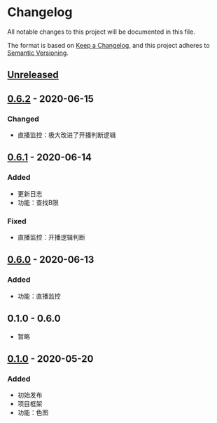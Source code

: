 # Changelog
All notable changes to this project will be documented in this file.

The format is based on [Keep a Changelog](https://keepachangelog.com/en/1.0.0/),
and this project adheres to [Semantic Versioning](https://semver.org/spec/v2.0.0.html).

## [Unreleased]

## [0.6.2] - 2020-06-15
### Changed
- 直播监控：极大改进了开播判断逻辑

## [0.6.1] - 2020-06-14
### Added
- 更新日志
- 功能：查找B限

### Fixed
- 直播监控：开播逻辑判断

## [0.6.0] - 2020-06-13
### Added
- 功能：直播监控

## 0.1.0 - 0.6.0
- 暂略

## [0.1.0] - 2020-05-20
### Added
- 初始发布
- 项目框架
- 功能：色图


[Unreleased]: https://github.com/Lycreal/mirai_bot/compare/master...dev
[0.6.2]: https://github.com/Lycreal/mirai_bot/tree/v0.6.2
[0.6.1]: https://github.com/Lycreal/mirai_bot/tree/v0.6.1
[0.6.0]: https://github.com/Lycreal/mirai_bot/tree/v0.6.0
[0.1.0]: https://github.com/Lycreal/mirai_bot/tree/v0.1.0